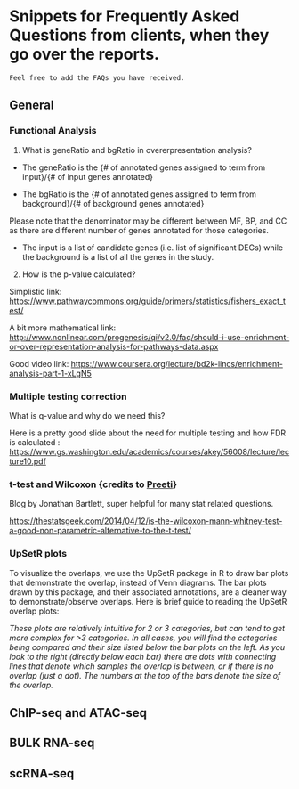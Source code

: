 # Snippets for Frequently Asked Questions from clients, when they go over the reports.
```
Feel free to add the FAQs you have received.
```

## General
### Functional Analysis
1. What is geneRatio and bgRatio in overerpresentation analysis?

- The geneRatio is the {# of annotated genes assigned to term from input}/{# of input genes annotated}

- The bgRatio is the {# of annotated genes assigned to term from background}/{# of background genes annotated}

Please note that the denominator may be different between MF, BP, and CC as there are different number of genes annotated for those categories.

- The input is a list of candidate genes (i.e. list of significant DEGs) while the background is a list of all the genes in the study.

2. How is the p-value calculated?

Simplistic link: https://www.pathwaycommons.org/guide/primers/statistics/fishers_exact_test/

A bit more mathematical link: http://www.nonlinear.com/progenesis/qi/v2.0/faq/should-i-use-enrichment-or-over-representation-analysis-for-pathways-data.aspx

Good video link: https://www.coursera.org/lecture/bd2k-lincs/enrichment-analysis-part-1-xLgN5

### Multiple testing correction
What is q-value and why do we need this?

Here is a pretty good slide about the need for multiple testing and how FDR is calculated : 
https://www.gs.washington.edu/academics/courses/akey/56008/lecture/lecture10.pdf

### t-test and Wilcoxon {credits to [Preeti](https://github.com/orgs/hbc/people/preetida)}
Blog by Jonathan Bartlett, super helpful for many stat related questions.

https://thestatsgeek.com/2014/04/12/is-the-wilcoxon-mann-whitney-test-a-good-non-parametric-alternative-to-the-t-test/

### UpSetR plots
To visualize the overlaps, we use the UpSetR package in R to draw bar plots that demonstrate the overlap, instead of Venn diagrams. The bar plots drawn by this package, and their associated annotations, are a cleaner way to demonstrate/observe overlaps. Here is brief guide to reading the UpSetR overlap plots:

*These plots are relatively intuitive for 2 or 3 categories, but can tend to get more complex for >3 categories. In all cases, you will find the categories being compared and their size listed below the bar plots on the left. As you look to the right (directly below each bar) there are dots with connecting lines that denote which samples the overlap is between, or if there is no overlap (just a dot). The numbers at the top of the bars denote the size of the overlap.*


## ChIP-seq and ATAC-seq

## BULK RNA-seq

## scRNA-seq

